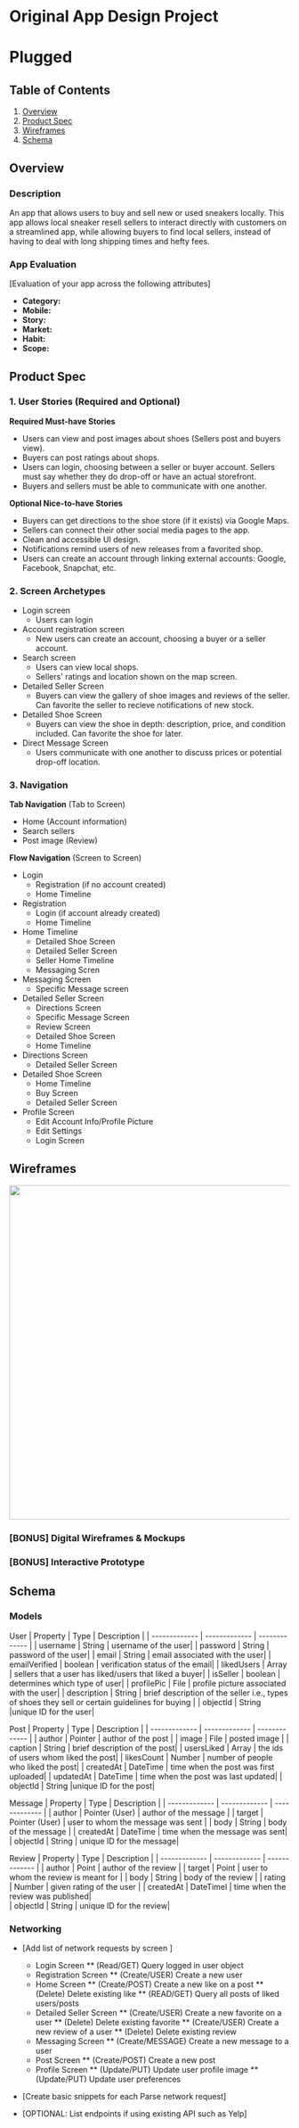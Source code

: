 Original App Design Project 
===

# Plugged

## Table of Contents
1. [Overview](#Overview)
1. [Product Spec](#Product-Spec)
1. [Wireframes](#Wireframes)
2. [Schema](#Schema)

## Overview
### Description
An app that allows users to buy and sell new or used sneakers locally. This app allows local sneaker resell sellers to interact directly with customers on a streamlined app, while allowing buyers to find local sellers, instead of having to deal with long shipping times and hefty fees.

### App Evaluation
[Evaluation of your app across the following attributes]
- **Category:**
- **Mobile:**
- **Story:**
- **Market:**
- **Habit:**
- **Scope:**

## Product Spec

### 1. User Stories (Required and Optional)

**Required Must-have Stories**

* Users can view and post images about shoes (Sellers post and buyers view).
* Buyers can post ratings about shops.
* Users can login, choosing between a seller or buyer account. Sellers must say whether they do drop-off or have an actual storefront.
* Buyers and sellers must be able to communicate with one another.

**Optional Nice-to-have Stories**

* Buyers can get directions to the shoe store (if it exists) via Google Maps.
* Sellers can connect their other social media pages to the app.
* Clean and accessible UI design.
* Notifications remind users of new releases from a favorited shop.
* Users can create an account through linking external accounts: Google, Facebook, Snapchat, etc.

### 2. Screen Archetypes

* Login screen
   * Users can login
* Account registration screen
   * New users can create an account, choosing a buyer or a seller account.
* Search screen
   * Users can view local shops.
   * Sellers' ratings and location shown on the map screen.
* Detailed Seller Screen
   * Buyers can view the gallery of shoe images and reviews of the seller. Can favorite the seller to recieve notifications of new stock.
* Detailed Shoe Screen
    * Buyers can view the shoe in depth: description, price, and condition included. Can favorite the shoe for later.
* Direct Message Screen
   * Users communicate with one another to discuss prices or potential drop-off location.

### 3. Navigation

**Tab Navigation** (Tab to Screen)

* Home (Account information)
* Search sellers
* Post image (Review)

**Flow Navigation** (Screen to Screen)

* Login
   - Registration (if no account created)
   - Home Timeline
* Registration
   - Login (if account already created)
   - Home Timeline
* Home Timeline
   - Detailed Shoe Screen
   - Detailed Seller Screen
   - Seller Home Timeline
   - Messaging Scren
* Messaging Screen
   - Specific Message screen
* Detailed Seller Screen
   - Directions Screen 
   - Specific Message Screen
   - Review Screen
   - Detailed Shoe Screen
   - Home Timeline
* Directions Screen
   - Detailed Seller Screen
* Detailed Shoe Screen
   - Home Timeline
   - Buy Screen
   - Detailed Seller Screen   
* Profile Screen
   - Edit Account Info/Profile Picture
   - Edit Settings
   - Login Screen

## Wireframes
<img src="wireframe.png" width=600>

### [BONUS] Digital Wireframes & Mockups

### [BONUS] Interactive Prototype

## Schema 

### Models

User
| Property  | Type | Description |
| ------------- | ------------- | ------------- |
| username  | String  | username of the user|
| password  | String  | password of the user|
| email  | String  | email associated with the user|
| emailVerified | boolean | verification status of the email|
| likedUsers | Array | sellers that a user has liked/users that liked a buyer|
| isSeller | boolean | determines which type of user|
| profilePic | File | profile picture associated with the user|
| description | String | brief description of the seller i.e., types of shoes they sell or certain guidelines for buying |
| objectId  | String |unique ID for the user|

Post
| Property  | Type | Description |
| ------------- | ------------- | ------------- |
| author  | Pointer<User>  |  author of the post |
| image  | File  | posted image |
| caption  | String  | brief description of the post|
| usersLiked  | Array  | the ids of users whom liked the post|
| likesCount  | Number  | number of people who liked the post|
| createdAt  | DateTime | time when the post was first uploaded|
| updatedAt  | DateTime  | time when the post was last updated|
| objectId  | String |unique ID for the post|

Message
| Property  | Type | Description |
| ------------- | ------------- | ------------- |
| author | Pointer (User)  | author of the message |
| target | Pointer (User)  | user to whom the message was sent  |
| body  | String |  body of the message |
| createdAt  | DateTime  | time when the message was sent|        
| objectId  | String | unique ID for the message|
  
Review
| Property  | Type | Description |
| ------------- | ------------- | ------------- |
| author | Point<User>  | author of the review |
| target | Point<User>  | user to whom the review is meant for  |
| body  | String |  body of the review |
| rating  | Number |  given rating of the user |
| createdAt  | DateTimel  | time when the review was published|        
| objectId  | String | unique ID for the review|

### Networking
- [Add list of network requests by screen ]
  * Login Screen
    ** (Read/GET) Query logged in user object
  * Registration Screen
    ** (Create/USER) Create a new user
  * Home Screen
    ** (Create/POST) Create a new like on a post
    ** (Delete) Delete existing like
    **  (READ/GET) Query all posts of liked users/posts
  * Detailed Seller Screen
    ** (Create/USER) Create a new favorite on a user
    ** (Delete) Delete existing favorite 
    ** (Create/USER) Create a new review of a user
    ** (Delete) Delete existing review
  * Messaging Screen
    ** (Create/MESSAGE) Create a new message to a user
  * Post Screen
    ** (Create/POST) Create a new post 
  * Profile Screen
    ** (Update/PUT) Update user profile image
    ** (Update/PUT) Update user preferences
 
  
- [Create basic snippets for each Parse network request]
- [OPTIONAL: List endpoints if using existing API such as Yelp]
